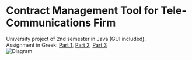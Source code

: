 # Contract Management Tool for Tele-Communications Firm
University project of 2nd semester in Java (GUI included).  
Assignment in Greek: [Part 1](/doc/p1.pdf), [Part 2](/doc/p2.pdf), [Part 3](/doc/p3.pdf)  
![Diagram](diag.png) 
